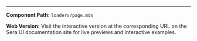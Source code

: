 

---

**Component Path:** `loaders/page.mdx`

**Web Version:** Visit the interactive version at the corresponding URL on the Sera UI documentation site for live previews and interactive examples.
